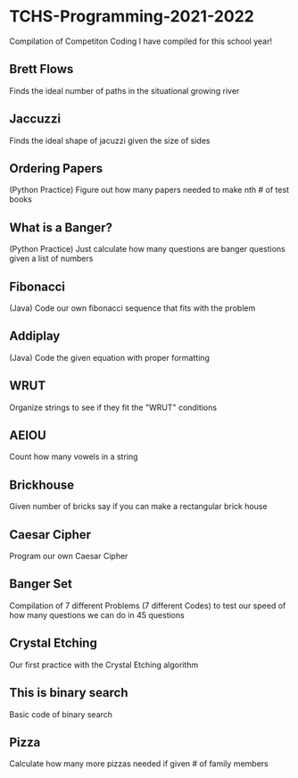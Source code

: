 # TCHS-Programming-2021-2022
Compilation of Competiton Coding I have compiled for this school year!

## Brett Flows
Finds the ideal number of paths in the situational growing river

## Jaccuzzi
Finds the ideal shape of jacuzzi given the size of sides

## Ordering Papers
(Python Practice) Figure out how many papers needed to make nth # of test books

## What is a Banger?
(Python Practice) Just calculate how many questions are banger questions given a list of numbers

## Fibonacci 
(Java) Code our own fibonacci sequence that fits with the problem

## Addiplay
(Java) Code the given equation with proper formatting

## WRUT
Organize strings to see if they fit the "WRUT" conditions

## AEIOU
Count how many vowels in a string
## Brickhouse
Given number of bricks say if you can make a rectangular brick house

## Caesar Cipher
Program our own Caesar Cipher

## Banger Set
Compilation of 7 different Problems (7 different Codes) to test our speed of how many questions we can do in 45 questions

## Crystal Etching
Our first practice with the Crystal Etching algorithm

## This is binary search
Basic code of binary search

## Pizza
Calculate how many more pizzas needed if given # of family members
